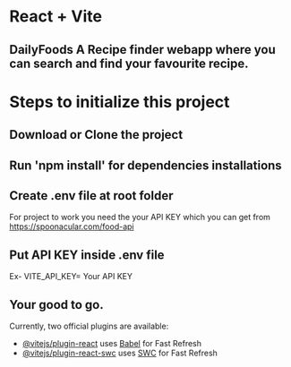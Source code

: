 # React + Vite

## DailyFoods A Recipe finder webapp where you can search and find your favourite recipe.

# Steps to initialize this project

## Download or Clone the project

## Run 'npm install' for dependencies installations

## Create .env file at root folder

For project to work you need the your API KEY which you can get from https://spoonacular.com/food-api

## Put API KEY inside .env file

Ex- VITE_API_KEY= Your API KEY

## Your good to go.

Currently, two official plugins are available:

- [@vitejs/plugin-react](https://github.com/vitejs/vite-plugin-react/blob/main/packages/plugin-react/README.md) uses [Babel](https://babeljs.io/) for Fast Refresh
- [@vitejs/plugin-react-swc](https://github.com/vitejs/vite-plugin-react-swc) uses [SWC](https://swc.rs/) for Fast Refresh
